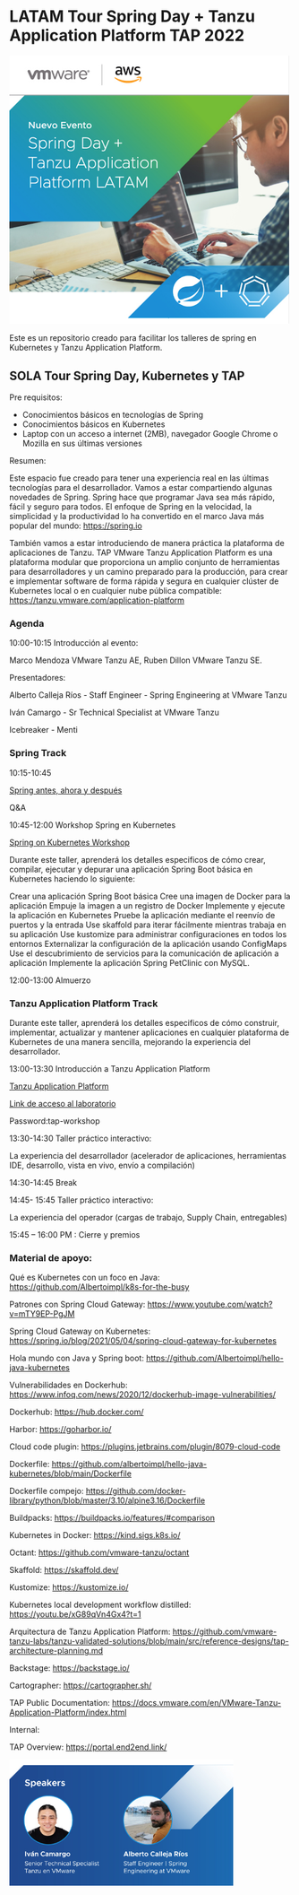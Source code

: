 # LATAM Tour Spring Day + Tanzu Application Platform TAP 2022

<p align="left">
  <img src="image.png" width="500" title="hover text">
</p>


Este es un repositorio creado para facilitar los talleres de spring en Kubernetes y Tanzu
Application Platform.

## SOLA Tour Spring Day, Kubernetes y TAP

Pre requisitos:

- Conocimientos básicos en tecnologías de Spring
- Conocimientos básicos en Kubernetes
- Laptop con un acceso a internet (2MB), navegador Google Chrome o Mozilla en sus últimas
  versiones

Resumen:

Este espacio fue creado para tener una experiencia real en las últimas tecnologías para el
desarrollador. Vamos a estar compartiendo algunas novedades de Spring. Spring hace que
programar Java sea más rápido, fácil y seguro para todos. El enfoque de Spring en la
velocidad, la simplicidad y la productividad lo ha convertido en el marco Java más popular
del mundo: https://spring.io

También vamos a estar introduciendo de manera práctica la plataforma de aplicaciones de
Tanzu. TAP VMware Tanzu Application Platform es una plataforma modular que proporciona un
amplio conjunto de herramientas para desarrolladores y un camino preparado para la
producción, para crear e implementar software de forma rápida y segura en cualquier
clúster de Kubernetes local o en cualquier nube pública
compatible: https://tanzu.vmware.com/application-platform

### Agenda

10:00-10:15 Introducción al evento:

Marco Mendoza VMware Tanzu AE, Ruben Dillon VMware Tanzu SE.

Presentadores:

Alberto Calleja Ríos - Staff Engineer - Spring Engineering at VMware Tanzu

Iván Camargo - Sr Technical Specialist at VMware Tanzu

Icebreaker - Menti

### Spring Track

10:15-10:45

[Spring antes, ahora y después](https://docs.google.com/presentation/d/1AgIchZnDVnJxG5ldWeroGMItnZeWbjK56dFksq5fOq4/edit?usp=sharing)

Q&A

10:45-12:00 Workshop Spring en Kubernetes

[Spring on Kubernetes Workshop](https://tanzu.vmware.com/developer/workshops/)

Durante este taller, aprenderá los detalles especificos de cómo crear, compilar, ejecutar
y depurar una aplicación Spring Boot básica en Kubernetes haciendo lo siguiente:

Crear una aplicación Spring Boot básica
Cree una imagen de Docker para la aplicación
Empuje la imagen a un registro de Docker
Implemente y ejecute la aplicación en Kubernetes
Pruebe la aplicación mediante el reenvío de puertos y la entrada
Use skaffold para iterar fácilmente mientras trabaja en su aplicación
Use kustomize para administrar configuraciones en todos los entornos
Externalizar la configuración de la aplicación usando ConfigMaps
Use el descubrimiento de servicios para la comunicación de aplicación a aplicación
Implemente la aplicación Spring PetClinic con MySQL.

12:00-13:00 Almuerzo

### Tanzu Application Platform Track

Durante este taller, aprenderá los detalles especificos de cómo construir, implementar,
actualizar y mantener aplicaciones en cualquier plataforma de Kubernetes de una manera
sencilla, mejorando la experiencia del desarrollador.


13:00-13:30 Introducción a Tanzu Application Platform

[Tanzu Application Platform](https://docs.google.com/presentation/d/1pxusCnTJxgHt47yle9rbuCoIBUcpqmhR/edit?usp=sharing&ouid=112891771648131852053&rtpof=true&sd=true)


[Link de acceso al laboratorio](https://tap-handson-ui.tap.corby.cc)

Password:tap-workshop


13:30-14:30 Taller práctico interactivo:

La experiencia del desarrollador (acelerador de aplicaciones, herramientas IDE,
desarrollo, vista en vivo, envío a compilación)

14:30-14:45 Break

14:45- 15:45 Taller práctico interactivo:

La experiencia del operador (cargas de trabajo, Supply Chain, entregables)

15:45 – 16:00 PM : Cierre y premios

### Material de apoyo:

Qué es Kubernetes con un foco en Java: https://github.com/Albertoimpl/k8s-for-the-busy

Patrones con Spring Cloud Gateway: https://www.youtube.com/watch?v=mTY9EP-PgJM

Spring Cloud Gateway on
Kubernetes: https://spring.io/blog/2021/05/04/spring-cloud-gateway-for-kubernetes

Hola mundo con Java y Spring boot: https://github.com/Albertoimpl/hello-java-kubernetes

Vulnerabilidades en
Dockerhub: https://www.infoq.com/news/2020/12/dockerhub-image-vulnerabilities/

Dockerhub: https://hub.docker.com/

Harbor: https://goharbor.io/

Cloud code plugin: https://plugins.jetbrains.com/plugin/8079-cloud-code

Dockerfile: https://github.com/albertoimpl/hello-java-kubernetes/blob/main/Dockerfile

Dockerfile
compejo: https://github.com/docker-library/python/blob/master/3.10/alpine3.16/Dockerfile

Buildpacks: https://buildpacks.io/features/#comparison

Kubernetes in Docker: https://kind.sigs.k8s.io/

Octant: https://github.com/vmware-tanzu/octant

Skaffold: https://skaffold.dev/

Kustomize: https://kustomize.io/

Kubernetes local development workflow distilled: https://youtu.be/xG89qVn4Gx4?t=1

Arquitectura de Tanzu Application
Platform: https://github.com/vmware-tanzu-labs/tanzu-validated-solutions/blob/main/src/reference-designs/tap-architecture-planning.md

Backstage: https://backstage.io/

Cartographer: https://cartographer.sh/

TAP Public Documentation: https://docs.vmware.com/en/VMware-Tanzu-Application-Platform/index.html

Internal:

TAP Overview: https://portal.end2end.link/

<p align="left">
  <img src="presenters.png" width="400" title="hover text">
</p>

 

